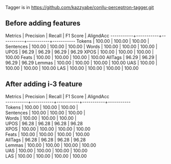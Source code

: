Tagger is in https://github.com/kazzyabe/conllu-perceptron-tagger.git

## Before adding features
Metrics    | Precision |    Recall |  F1 Score | AligndAcc
-----------+-----------+-----------+-----------+-----------
Tokens     |    100.00 |    100.00 |    100.00 |
Sentences  |    100.00 |    100.00 |    100.00 |
Words      |    100.00 |    100.00 |    100.00 |
UPOS       |     96.29 |     96.29 |     96.29 |     96.29
XPOS       |    100.00 |    100.00 |    100.00 |    100.00
Feats      |    100.00 |    100.00 |    100.00 |    100.00
AllTags    |     96.29 |     96.29 |     96.29 |     96.29
Lemmas     |    100.00 |    100.00 |    100.00 |    100.00
UAS        |    100.00 |    100.00 |    100.00 |    100.00
LAS        |    100.00 |    100.00 |    100.00 |    100.00

## After adding i-3 feature
Metrics    | Precision |    Recall |  F1 Score | AligndAcc<br>
-----------+-----------+-----------+-----------+-----------<br>
Tokens     |    100.00 |    100.00 |    100.00 |<br>
Sentences  |    100.00 |    100.00 |    100.00 |<br>
Words      |    100.00 |    100.00 |    100.00 |<br>
UPOS       |     96.28 |     96.28 |     96.28 |     96.28<br>
XPOS       |    100.00 |    100.00 |    100.00 |    100.00<br>
Feats      |    100.00 |    100.00 |    100.00 |    100.00<br>
AllTags    |     96.28 |     96.28 |     96.28 |     96.28<br>
Lemmas     |    100.00 |    100.00 |    100.00 |    100.00<br>
UAS        |    100.00 |    100.00 |    100.00 |    100.00<br>
LAS        |    100.00 |    100.00 |    100.00 |    100.00<br>